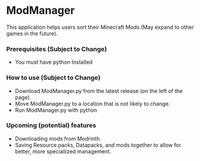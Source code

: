 # ModManager

This application helps users sort their Minecraft Mods (May expand to other games in the future).

### Prerequisites (Subject to Change)

* You must have python Installed

### How to use (Subject to Change)

* Download ModManager.py from the latest release (on the left of the page).
* Move ModManager.py to a location that is not likely to change.
* Run ModManager.py with python

### Upcoming (potential) features

* Downloading mods from Modrinth.
* Saving Resource packs, Datapacks, and mods together to allow for better, more speciallized management.
